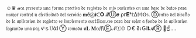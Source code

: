 ☺♛ 𝓪𝔠𝔞 𝔭𝔯𝔢𝔰𝔢𝔫𝔱𝔬 𝔲𝔫𝔞 𝔣𝔬𝔯𝔪𝔞 𝔭𝔯𝔞𝔠𝔱𝔦𝔠𝔞 𝔡𝔢 𝔯𝔢𝔤𝔦𝔰𝔱𝔯𝔬 𝔡𝔢 𝔪𝔦𝔰 𝔭𝔞𝔠𝔦𝔢𝔫𝔱𝔢𝔰 𝔢𝔫 𝔲𝔫𝔞 𝔟𝔞𝔰𝔢 𝔡𝔢 𝔡𝔞𝔱𝔬𝔰 𝔭𝔞𝔯𝔞 𝔪𝔞𝔶𝔬𝔯 𝔠𝔬𝔫𝔱𝔯𝔬𝔩 𝔶 𝔢𝔣𝔢𝔠𝔱𝔦𝔳𝔦𝔡𝔞𝔡 𝔡𝔢𝔩 𝔰𝔢𝔯𝔳𝔦𝔠𝔦𝔬 𝐦éⓓ𝐢ᑕ𝐎 𝓠Ⓤ𝒆 ρг𝐄ˢ𝕥Δ𝕄𝕆𝔰. 
Ⓓ𝔢𝔫𝔱𝔯𝔬 𝔡𝔢𝔩 𝔡𝔦𝔰𝔢ñ𝔬 𝔡𝔢 𝔩𝔞 𝔞𝔭𝔩𝔦𝔠𝔞𝔠𝔦𝔬𝔫 𝔡𝔢 𝔯𝔢𝔤𝔦𝔰𝔱𝔯𝔬 𝔰𝔢 𝔦𝔪𝔭𝔩𝔢𝔪𝔢𝔫𝔱𝔬 𝕖𝕤𝕥𝕚𝕝𝕠𝕤.𝔠𝔰𝔰 𝔭𝔞𝔯𝔞 𝔡𝔞𝔯 𝔠𝔬𝔩𝔬𝔯 𝔞 𝔣𝔬𝔫𝔡𝔬 𝔡𝔢 𝔩𝔞 𝔞𝔭𝔩𝔦𝔠𝔞𝔠𝔦𝔬𝔫 𝔩𝔬𝔤𝔯𝔞𝔫𝔡𝔬 𝔲𝔫𝔞 𝔭𝔞𝔷 𝐯ᶤｓ𝕌ά𝐥 Ⓨ 𝔠𝔬𝔪𝔬𝔡𝔞 ค𝐋 𝐌𝕠爪Ⓔ𝓝ⓣ𝕆 Ｄ€ ∂เＧ𝐢𝐭𝓐Ⓡ 🍧☝....